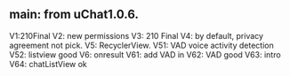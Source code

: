 ## main:  from uChat1.0.6.



V1:210Final
V2: new permissions
V3: 210 Final
V4: by default, privacy agreement not pick.
V5: RecyclerView.
V51: VAD voice activity detection
V52: listview good
V6: onresult
V61: add VAD in
V62: VAD good
V63: intro
V64: chatListView ok
